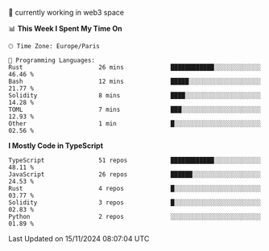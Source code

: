 🔭 currently working in web3 space

<!--START_SECTION:waka-->
📊 **This Week I Spent My Time On** 

```text
🕑︎ Time Zone: Europe/Paris

💬 Programming Languages: 
Rust                     26 mins             ████████████░░░░░░░░░░░░░   46.46 % 
Bash                     12 mins             █████░░░░░░░░░░░░░░░░░░░░   21.77 % 
Solidity                 8 mins              ████░░░░░░░░░░░░░░░░░░░░░   14.28 % 
TOML                     7 mins              ███░░░░░░░░░░░░░░░░░░░░░░   12.93 % 
Other                    1 min               █░░░░░░░░░░░░░░░░░░░░░░░░   02.56 % 
```

**I Mostly Code in TypeScript** 

```text
TypeScript               51 repos            ████████████░░░░░░░░░░░░░   48.11 % 
JavaScript               26 repos            ██████░░░░░░░░░░░░░░░░░░░   24.53 % 
Rust                     4 repos             █░░░░░░░░░░░░░░░░░░░░░░░░   03.77 % 
Solidity                 3 repos             █░░░░░░░░░░░░░░░░░░░░░░░░   02.83 % 
Python                   2 repos             ░░░░░░░░░░░░░░░░░░░░░░░░░   01.89 % 
```




 Last Updated on 15/11/2024 08:07:04 UTC
<!--END_SECTION:waka-->

